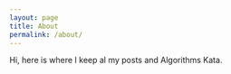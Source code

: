 ```yaml
---
layout: page
title: About
permalink: /about/
---
```


Hi, here is where I keep al my posts and Algorithms Kata.
